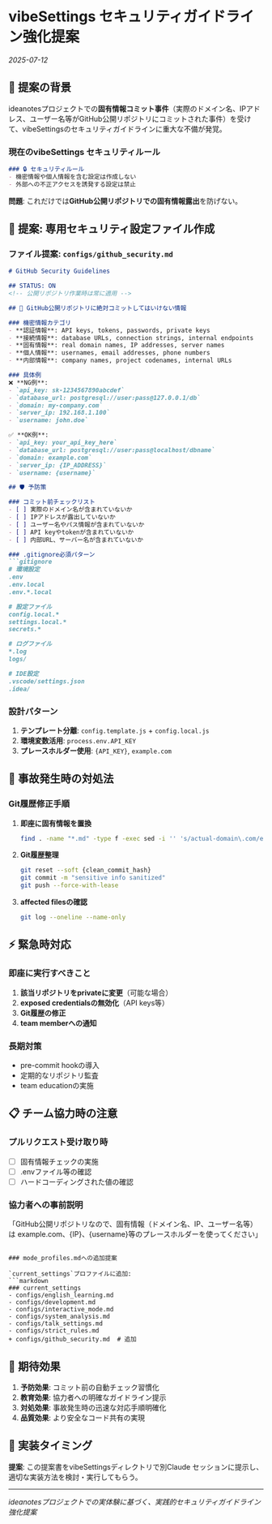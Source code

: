 # vibeSettings セキュリティガイドライン強化提案

*2025-07-12*

## 🎯 提案の背景

ideanotesプロジェクトでの**固有情報コミット事件**（実際のドメイン名、IPアドレス、ユーザー名等がGitHub公開リポジトリにコミットされた事件）を受けて、vibeSettingsのセキュリティガイドラインに重大な不備が発覚。

### 現在のvibeSettings セキュリティルール
```markdown
### 🔒 セキュリティルール
- 機密情報や個人情報を含む設定は作成しない
- 外部への不正アクセスを誘発する設定は禁止
```

**問題**: これだけでは**GitHub公開リポジトリでの固有情報露出**を防げない。

## 🚨 提案: 専用セキュリティ設定ファイル作成

### ファイル提案: `configs/github_security.md`

```markdown
# GitHub Security Guidelines

## STATUS: ON
<!-- 公開リポジトリ作業時は常に適用 -->

## 🚫 GitHub公開リポジトリに絶対コミットしてはいけない情報

### 機密情報カテゴリ
- **認証情報**: API keys, tokens, passwords, private keys
- **接続情報**: database URLs, connection strings, internal endpoints
- **固有情報**: real domain names, IP addresses, server names
- **個人情報**: usernames, email addresses, phone numbers
- **内部情報**: company names, project codenames, internal URLs

### 具体例
❌ **NG例**:
- `api_key: sk-1234567890abcdef`
- `database_url: postgresql://user:pass@127.0.0.1/db`
- `domain: my-company.com`
- `server_ip: 192.168.1.100`
- `username: john.doe`

✅ **OK例**:
- `api_key: your_api_key_here`
- `database_url: postgresql://user:pass@localhost/dbname`
- `domain: example.com`
- `server_ip: {IP_ADDRESS}`
- `username: {username}`

## 🛡️ 予防策

### コミット前チェックリスト
- [ ] 実際のドメイン名が含まれていないか
- [ ] IPアドレスが露出していないか
- [ ] ユーザー名やパス情報が含まれていないか
- [ ] API keyやtokenが含まれていないか
- [ ] 内部URL、サーバー名が含まれていないか

### .gitignore必須パターン
```gitignore
# 環境設定
.env
.env.local
.env.*.local

# 設定ファイル
config.local.*
settings.local.*
secrets.*

# ログファイル
*.log
logs/

# IDE設定
.vscode/settings.json
.idea/
```

### 設計パターン
1. **テンプレート分離**: `config.template.js` + `config.local.js`
2. **環境変数活用**: `process.env.API_KEY`
3. **プレースホルダー使用**: `{API_KEY}`, `example.com`

## 🔧 事故発生時の対処法

### Git履歴修正手順
1. **即座に固有情報を置換**
   ```bash
   find . -name "*.md" -type f -exec sed -i '' 's/actual-domain\.com/example.com/g' {} \;
   ```

2. **Git履歴整理**
   ```bash
   git reset --soft {clean_commit_hash}
   git commit -m "sensitive info sanitized"
   git push --force-with-lease
   ```

3. **affected filesの確認**
   ```bash
   git log --oneline --name-only
   ```

## ⚡ 緊急時対応

### 即座に実行すべきこと
1. **該当リポジトリをprivateに変更**（可能な場合）
2. **exposed credentialsの無効化**（API keys等）
3. **Git履歴の修正**
4. **team memberへの通知**

### 長期対策
- pre-commit hookの導入
- 定期的なリポジトリ監査
- team educationの実施

## 📋 チーム協力時の注意

### プルリクエスト受け取り時
- [ ] 固有情報チェックの実施
- [ ] .envファイル等の確認
- [ ] ハードコーディングされた値の確認

### 協力者への事前説明
「GitHub公開リポジトリなので、固有情報（ドメイン名、IP、ユーザー名等）は
example.com、{IP}、{username}等のプレースホルダーを使ってください」
```

### mode_profiles.mdへの追加提案

`current_settings`プロファイルに追加:
```markdown
### current_settings
- configs/english_learning.md
- configs/development.md
- configs/interactive_mode.md
- configs/system_analysis.md
- configs/talk_settings.md
- configs/strict_rules.md
+ configs/github_security.md  # 追加
```

## 🎯 期待効果

1. **予防効果**: コミット前の自動チェック習慣化
2. **教育効果**: 協力者への明確なガイドライン提示
3. **対処効果**: 事故発生時の迅速な対応手順明確化
4. **品質効果**: より安全なコード共有の実現

## 📝 実装タイミング

**提案**: この提案書をvibeSettingsディレクトリで別Claude セッションに提示し、
適切な実装方法を検討・実行してもらう。

---

*ideanotesプロジェクトでの実体験に基づく、実践的セキュリティガイドライン強化提案*